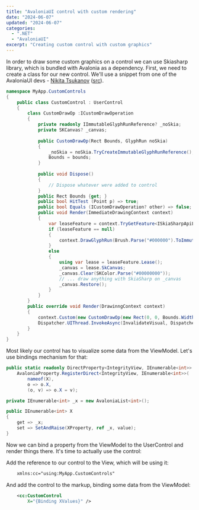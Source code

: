 ```yaml
---
title: "AvaloniaUI control with custom rendering"
date: "2024-06-07"
updated: "2024-06-07"
categories:
  - ".NET"
  - "AvaloniaUI"
excerpt: "Creating custom control with custom graphics"
---
```


In order to draw some custom graphics on a control we can use Skiasharp library, which is bundled with Avalonia as a dependency. First, we need to create a class for our new control. We'll use a snippet from one of the AvaloniaUI devs - [Nikita Tsukanov](https://github.com/kekekeks) ([src](https://github.com/AvaloniaUI/Avalonia/blob/master/samples/RenderDemo/Pages/CustomSkiaPage.cs)).

```csharp
namespace MyApp.CustomControls
{
	public class CustomControl : UserControl
	{
		class CustomDrawOp :ICustomDrawOperation
		{
			private readonly IImmutableGlyphRunReference? _noSkia;
      		private SKCanvas? _canvas;
      
			public CustomDrawOp(Rect Bounds, GlyphRun noSkia)
			{
				_noSkia = noSkia.TryCreateImmutableGlyphRunReference();
				Bounds = bounds;
			}
			
			public void Dispose()
			{
				// Dispose whatever were added to control
			}
			public Rect Bounds {get; }
			public bool HitTest (Point p) => true;
			public bool Equals (ICustomDrawOperation? other) => false;
			public void Render(ImmediateDrawingContext context)
			{
				var leaseFeature = context.TryGetFeature<ISkiaSharpApiLeaseFeature>();
				if (leaseFeature == null)
				{
					context.DrawGlyphRun(Brush.Parse("#000000").ToImmutable(), _noSkia!);
				}
				else
				{
					using var lease = leaseFeature.Lease();
					_canvas = lease.SkCanvas;
					_canvas.Clear(SKColor.Parse("#00000000"));
					// ... draw anything with SkiaSharp on _canvas
					_canvas.Restore();
				}
			}
		}
		public override void Render(DrawinngContext context)
		{
			context.Custom(new CustomDrawOp(new Rect(0, 0, Bounds.Width, Bounds.Height), _noSkia);
			Dispatcher.UIThread.InvokeAsync(InvalidateVisual, DispatcherPriority.Background);
		}
	}
}
```

Most likely our control has to visualize some data from the ViewModel. Let's use bindings mechanism for that:

```csharp
public static readonly DirectProperty<IntegrityView, IEnumerable<int>> XProperty =
    AvaloniaProperty.RegisterDirect<IntegrityView, IEnumerable<int>>(
        nameof(X),
        o => o.X,
        (o, v) => o.X = v);

private IEnumerable<int> _x = new AvaloniaList<int>();

public IEnumerable<int> X
{
    get => _x;
    set => SetAndRaise(XProperty, ref _x, value);
}
```

Now we can bind a property from the ViewModel to the UserControl and render things there. It's time to actually use the control:

Add the reference to our control to the View, which will be using it:

```xml
    xmlns:cc="using:MyApp.CustomControls"
```

And add the control to the markup, binding some data from the ViewModel:

```xml
	<cc:CustomControl
		X="{Binding XValues}" />
```